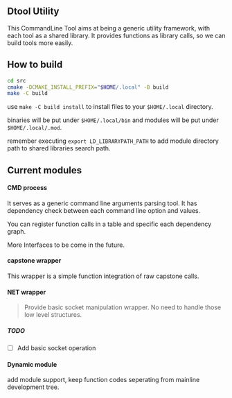 ## Dtool Utility

This CommandLine Tool aims at being a generic utility framework, with each tool as a shared library. It provides functions as library calls, so we can build tools more easily.

## How to build

``` bash
cd src
cmake -DCMAKE_INSTALL_PREFIX="$HOME/.local" -B build
make -C build
```

use `make -C build install` to install files to your `$HOME/.local` directory.

binaries will be put under `$HOME/.local/bin` and modules will be put under `$HOME/.local/.mod`.

remember executing `export LD_LIBRARYPATH_PATH` to add module directory path to shared libraries search path.

## Current modules

#### CMD process

It serves as a generic command line arguments parsing tool. It has dependency check between each command line option and values.

You can register function calls in a table and specific each dependency graph.

More Interfaces to be come in the future.

#### capstone wrapper

This wrapper is a simple function integration of raw capstone calls.

#### NET wrapper

> Provide basic socket manipulation wrapper. No need to handle those low level structures.

##### TODO

- [ ] Add basic socket operation

#### Dynamic module

add module support, keep function codes seperating from mainline development tree.
